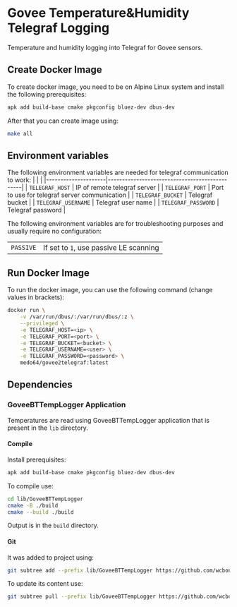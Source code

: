 # Govee Temperature&Humidity Telegraf Logging

Temperature and humidity logging into Telegraf for Govee sensors.


## Create Docker Image

To create docker image, you need to be on Alpine Linux system and install the
following prerequisites:
~~~bash
apk add build-base cmake pkgconfig bluez-dev dbus-dev
~~~

After that you can create image using:
~~~bash
make all
~~~


## Environment variables

The following environment variables are needed for telegraf communication to
work:
|                     |                                               |
|---------------------|-----------------------------------------------|
| `TELEGRAF_HOST`     | IP of remote telegraf server                  |
| `TELEGRAF_PORT`     | Port to use for telegraf server communication |
| `TELEGRAF_BUCKET`   | Telegraf bucket                               |
| `TELEGRAF_USERNAME` | Telegraf user name                            |
| `TELEGRAF_PASSWORD` | Telegraf password                             |

The following environment variables are for troubleshooting purposes and
usually require no configuration:

|                     |                                               |
|---------------------|-----------------------------------------------|
| `PASSIVE`           | If set to `1`, use passive LE scanning        |


## Run Docker Image

To run the docker image, you can use the following command (change values in
brackets):
~~~bash
docker run \
    -v /var/run/dbus/:/var/run/dbus/:z \
    --privileged \
    -e TELEGRAF_HOST=<ip> \
    -e TELEGRAF_PORT=<port> \
    -e TELEGRAF_BUCKET=<bucket> \
    -e TELEGRAF_USERNAME=<user> \
    -e TELEGRAF_PASSWORD=<password> \
    medo64/govee2telegraf:latest
~~~


## Dependencies

### GoveeBTTempLogger Application

Temperatures are read using GoveeBTTempLogger application that is present in
the `lib` directory.


#### Compile

Install prerequisites:
~~~sh
apk add build-base cmake pkgconfig bluez-dev dbus-dev
~~~

To compile use:
~~~bash
cd lib/GoveeBTTempLogger
cmake -B ./build
cmake --build ./build
~~~

Output is in the `build` directory.


#### Git

It was added to project using:
~~~sh
git subtree add --prefix lib/GoveeBTTempLogger https://github.com/wcbonner/GoveeBTTempLogger.git master --squash
~~~

To update its content use:
~~~sh
git subtree pull --prefix lib/GoveeBTTempLogger https://github.com/wcbonner/GoveeBTTempLogger.git master --squash
~~~
